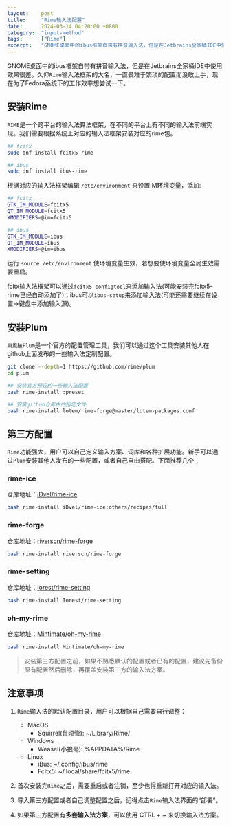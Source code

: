 ```yaml
---
layout:    post
title:     "Rime输入法配置"
date:      2024-03-14 04:20:00 +0800
category:  "input-method"
tags:      ["Rime"]
excerpt:   "GNOME桌面中的ibus框架自带有拼音输入法，但是在Jetbrains全家桶IDE中使用效果很差。久仰`Rime`输入法框架的大名，一直畏难于繁琐的配置没敢上手，现在为了Fedora系统下的工作效率想尝试一下。"
---
```


GNOME桌面中的ibus框架自带有拼音输入法，但是在Jetbrains全家桶IDE中使用效果很差。久仰`Rime`输入法框架的大名，一直畏难于繁琐的配置而没敢上手，现在为了Fedora系统下的工作效率想尝试一下。

## 安装Rime

`RIME`是一个跨平台的输入法算法框架，在不同的平台上有不同的输入法前端实现。我们需要根据系统上对应的输入法框架安装对应的rime包。

````bash
## fcitx
sudo dnf install fcitx5-rime

## ibus
sudo dnf install ibus-rime
````

根据对应的输入法框架编辑 `/etc/environment` 来设置IM环境变量，添加:

````bash
## fcitx
GTK_IM_MODULE=fcitx5
QT_IM_MODULE=fcitx5
XMODIFIERS=@im=fcitx5

## ibus
GTK_IM_MODULE=ibus
QT_IM_MODULE=ibus
XMODIFIERS=@im=ibus
````

运行 `source /etc/environment` 使环境变量生效，若想要使环境变量全局生效需要重启。

fcitx输入法框架可以通过`fcitx5-configtool`来添加输入法(可能安装完fcitx5-rime已经自动添加了)；ibus可以`ibus-setup`来添加输入法(可能还需要继续在设置->键盘中添加输入源)。

## 安装Plum

`東風破Plum`是一个官方的配置管理工具，我们可以通过这个工具安装其他人在github上面发布的一些输入法定制配置。

````bash
git clone --depth=1 https://github.com/rime/plum
cd plum

## 安装官方预设的一些输入法配置
bash rime-install :preset

## 安装github仓库中的指定文件
bash rime-install lotem/rime-forge@master/lotem-packages.conf
````

## 第三方配置

`Rime`功能强大，用户可以自己定义输入方案、词库和各种扩展功能。新手可以通过`Plum`安装其他人发布的一些配置，或者自己自由搭配。下面推荐几个：

### rime-ice

仓库地址：[iDvel/rime-ice](https://github.com/iDvel/rime-ice)

````bash
bash rime-install iDvel/rime-ice:others/recipes/full
````

### rime-forge

仓库地址：[riverscn/rime-forge](https://github.com/riverscn/rime-forge)

````bash
bash rime-install riverscn/rime-forge
````

### rime-setting

仓库地址：[Iorest/rime-setting](https://github.com/Iorest/rime-setting)

````bash
bash rime-install Iorest/rime-setting
````

### oh-my-rime

仓库地址：[Mintimate/oh-my-rime](https://github.com/Mintimate/oh-my-rime)

````bash
bash rime-install Mintimate/oh-my-rime
````

> 安装第三方配置之前，如果不熟悉默认的配置或者已有的配置，建议先备份原有配置然后删除，再覆盖安装第三方的输入法方案。

## 注意事项

1. `Rime`输入法的默认配置目录，用户可以根据自己需要自行调整：
    - MacOS
        + Squirrel(鼠须管): ~/Library/Rime/
    - Windows
        + Weasel(小狼毫): %APPDATA%/Rime
    - Linux 
        + iBus: ~/.config/ibus/rime
        + Fcitx5: ~/.local/share/fcitx5/rime


2. 首次安装完`Rime`之后，需要重启或者注销，至少也得重新打开对应的输入法。

3. 导入第三方配置或者自己调整配置之后，记得点击`Rime`输入法界面的“部署”。

4. 如果第三方配置有**多套输入法方案**，可以使用 CTRL + ~ 来切换输入法方案。